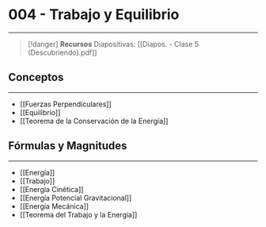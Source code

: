 # 004 - Trabajo y Equilibrio
***
> [!danger]  **Recursos**
> Diapositivas: [[Diapos. - Clase 5 (Descubriendo).pdf]]
## Conceptos
***
- [[Fuerzas Perpendiculares]]
- [[Equilibrio]]
- [[Teorema de la Conservación de la Energía]]
## Fórmulas y Magnitudes
***
- [[Energía]]
- [[Trabajo]]
- [[Energía Cinética]]
- [[Energía Potencial Gravitacional]]
- [[Energía Mecánica]]
- [[Teorema del Trabajo y la Energía]]
